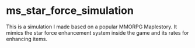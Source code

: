 # ms_star_force_simulation
This is a simulation I made based on a popular MMORPG Maplestory.
It mimics the star force enhancement system inside the game and its rates for enhancing items.
